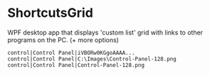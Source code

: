 # ShortcutsGrid
WPF desktop app that displays 'custom list' grid with links to other programs on the  PC. (+ more options)

	control|Control Panel|iVBORw0KGgoAAAA...
	control|Control Panel|C:\Images\Control-Panel-128.png
	control|Control Panel|Control-Panel-128.png
